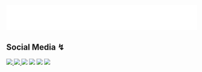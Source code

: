 <div align="center">
    <img src="back.svg"  alt="css-in-readme">
</div>

## Social Media ↯
    
<div>    
  <a href="https://qwiklabs.com/public_profiles/2bfcdd5f-2c49-4f39-897b-95f4e1828c7c">  <img src="qwiklabs.png" width="48"> </a>
  <a href="https://linkedin.com/in/kishnptll/"> <img src="linkedin.png" width="48">  </a>  
  <a href="https://instagram.com/kishnptll"> <img src="instagram-logo.png" width="48"></a>  
  <a href="https://twitter.com/kishnptll"> <img src="twitter.png" width="48"></a> 
  <a href="https://www.snapchat.com/add/kishan8022"> <img src="snapchat-logo.png" width="48"></a> 
  <a href="https://facebook.com/kishnptll"> <img src="facebook.png" width="48"> </a> 		    
</div>

